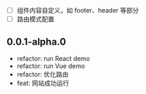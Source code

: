 - [ ] 组件内容自定义，如 footer、header 等部分
- [ ] 路由模式配置

## 0.0.1-alpha.0

- refactor: run React demo
- refactor: run Vue demo
- refactor: 优化路由
- feat: 网站成功运行

